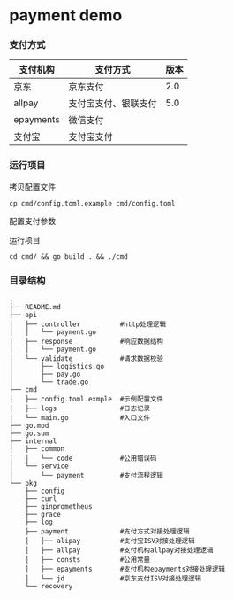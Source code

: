 # payment demo

### 支付方式
|支付机构|支付方式|版本|
|---|---|---|
|京东|京东支付|2.0|
|allpay|支付宝支付、银联支付|5.0|
|epayments|微信支付||
|支付宝|支付宝支付||

### 运行项目

拷贝配置文件
```
cp cmd/config.toml.example cmd/config.toml
```
配置支付参数 

运行项目
```
cd cmd/ && go build . && ./cmd
```

### 目录结构
```
.
├── README.md
├── api
│   ├── controller          #http处理逻辑
│   │   └── payment.go
│   ├── response            #响应数据结构
│   │   └── payment.go
│   └── validate            #请求数据校验
│       ├── logistics.go
│       ├── pay.go
│       └── trade.go
├── cmd
│   ├── config.toml.exmple  #示例配置文件
│   ├── logs                #日志记录
│   └── main.go             #入口文件
├── go.mod
├── go.sum
├── internal
│   ├── common
│   │   └── code            #公用错误码
│   └── service
│       └── payment         #支付流程逻辑
└── pkg
    ├── config              
    ├── curl
    ├── ginprometheus
    ├── grace
    ├── log
    ├── payment             #支付方式对接处理逻辑
    │   ├── alipay          #支付宝ISV对接处理逻辑
    │   ├── allpay          #支付机构allpay对接处理逻辑
    │   ├── consts          #公用常量
    │   ├── epayments       #支付机构epayments对接处理逻辑
    │   └── jd              #京东支付ISV对接处理逻辑
    └── recovery
```